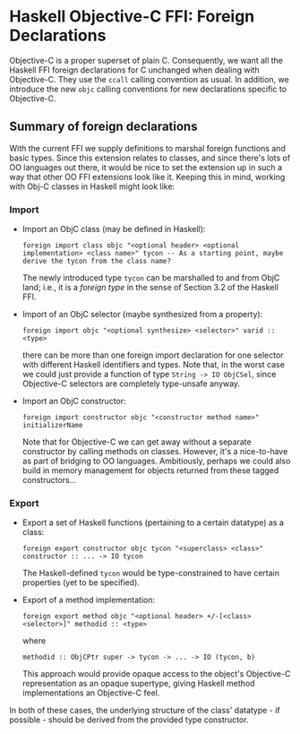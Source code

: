 # Haskell Objective-C FFI: Foreign Declarations



Objective-C is a proper superset of plain C.  Consequently, we want all the Haskell FFI foreign declarations for C unchanged when dealing with Objective-C.  They use the `ccall` calling convention as usual.  In addition, we introduce the new `objc` calling conventions for new declarations specific to Objective-C.


## Summary of foreign declarations



With the current FFI we supply definitions to marshal foreign functions and basic types. Since this extension relates to classes, and since there's lots of OO languages out there, it would be nice to set the extension up in such a way that other OO FFI extensions look like it. Keeping this in mind, working with Obj-C classes in Haskell might look like:


### Import


- Import an ObjC class (may be defined in Haskell):

  ```wiki
  foreign import class objc "<optional header> <optional implementation> <class name>" tycon -- As a starting point, maybe derive the tycon from the class name?
  ```

  The newly introduced type `tycon` can be marshalled to and from ObjC land; i.e., it is a *foreign type* in the sense of Section 3.2 of the Haskell FFI.

- Import of an ObjC selector (maybe synthesized from a property):

  ```wiki
  foreign import objc "<optional synthesize> <selector>" varid :: <type>
  ```

  there can be more than one foreign import declaration for one selector with different Haskell identifiers and types. Note that, in the worst case we could just provide a function of type `String -> IO ObjCSel`, since Objective-C selectors are completely type-unsafe anyway.
- Import an ObjC constructor:

  ```wiki
  foreign import constructor objc "<constructor method name>" initializerName
  ```

  Note that for Objective-C we can get away without a separate constructor by calling methods on classes. However, it's a nice-to-have as part of bridging to OO languages. Ambitiously, perhaps we could also build in memory management for objects returned from these tagged constructors...

### Export


- Export a set of Haskell functions (pertaining to a certain datatype) as a class:

  ```wiki
  foreign export constructor objc tycon "<superclass> <class>" constructor :: ... -> IO tycon
  ```

  The Haskell-defined `tycon` would be type-constrained to have certain properties (yet to be specified).

- Export of a method implementation:

  ```wiki
  foreign export method objc "<optional header> +/-[<class> <selector>]" methodid :: <type>
  ```

  where

  ```wiki
  methodid :: ObjCPtr super -> tycon -> ... -> IO (tycon, b)
  ```

  This approach would provide opaque access to the object's Objective-C representation as an opaque supertype, giving Haskell method implementations an Objective-C feel.


In both of these cases, the underlying structure of the class' datatype - if possible - should be derived from the provided type constructor.


